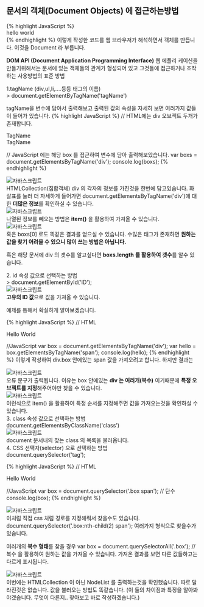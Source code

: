 <h2 class="title">문서의 객체(Document Objects) 에 접근하는방법</h2>

<div class="box">
{% highlight JavaScript %}
 <div class="title">hello world</div>
{% endhighlight %}
이렇게 작성한 코드를 웹 브라우저가 해석하면서 객체를 만듭니다.
이것을 Document 라 부릅니다. 

<strong>DOM API (Document Application Programming Interface)</strong>
웹 에플리 케이션을 만들기위해서는
문서에 있는 객체들의 관계가 형성되어 있고 그것들에 접근하거나
조작하는 사용방법의 표준 방법
</div>

<div class="box">
<div class="small-title">1.tagName (div,ul,li,....등등 태그의 이름)</div>
> document.getElementByTagName('tagName')

tagName을 변수에 담아서 출력해보고 출력된 값의 속성을 자세히 보면 여러가지 값들이 들어가 있습니다. 
{% highlight JavaScript %}
  // HTML에는 div 오브젝트 두개가 존재합니다.
 	<div class="box" id="boxId" onclick="">TagName</div>
	<div class="box" id="boxIds" onclick="">TagName</div>
  
  // JavaScript 에는 해당 box 를 접근하여 변수에 담아 출력해보았습니다.
  var boxs = document.getElementsByTagName('div');
  console.log(boxs);
{% endhighlight %}
<div class="img-box">
  <img src="{{ site.baseurl }}/static/img/post/2018-08-29-1.png" alt="자바스크립트" />
</div>
 HTMLCollection(집합객체) div 의 각자의 정보를 가진것을 한번에 담고있습니다.
 화살표를 눌러 더 자세하게 들어가면 document.getElementsByTagName('div')에 대한 <strong>더많은 정보</strong>를 확인하실 수 있습니다.
<div class="img-box">
  <img src="{{ site.baseurl }}/static/img/post/2018-08-29-2.png" alt="자바스크립트" />
</div>
나열된 정보를 빼오는 방법은 <strong>item()</strong> 을 활용하여 가져올 수 있습니다.
<div class="img-box">
  <img src="{{ site.baseurl }}/static/img/post/2018-08-29-3.png" alt="자바스크립트" />
</div>
혹은 boxs[0] 로도 똑같은 결과를 얻으실 수 있습니다.
수많은 태그가 존재하면 <strong>원하는 값을 찾기 어려울 수 있으니 많이 쓰는 방법은 아닙니다.</strong>

혹은 해당 문서에 div 의 갯수를 알고싶다면
<strong>boxs.length 를 활용하여 갯수</strong>를 알수 있습니다.
</div>

<div class="box">
<div class="small-title">2. id 속성 값으로 선택하는 방법</div>
> document.getElementById('ID');
<div class="img-box">
  <img src="{{ site.baseurl }}/static/img/post/2018-08-29-4.png" alt="자바스크립트" />
</div>
<strong>고유의 ID 값</strong>으로 값을 가져올 수 있습니다.


예제를 통해서 확실하게 알아보겠습니다.

{% highlight JavaScript %}
 // HTML 
 <div class="box" id="boxid">
 	<span>Hello World</span>
 </div>
 <div></div>
 
 //JavaScript
 var box = document.getElementsByTagName('div');
 var hello = box.getElementsByTagName('span');
 console.log(hello);
{% endhighlight %}
이렇게 작성하여 div.box 안에있는 span 값을 가져오려고 합니다.
하지만 결과는 
<div class="img-box">
  <img src="{{ site.baseurl }}/static/img/post/2018-08-29-5.png" alt="자바스크립트" />
</div>
오류 문구가 출력됩니다. 
이유는 box 안에있는 <strong>div 는 여러개(복수)</strong> 이기때문에 <strong>특정 오브젝트를 지정</strong>해주어야만 찾을 수 있습니다.
<div class="img-box">
  <img src="{{ site.baseurl }}/static/img/post/2018-08-29-6.png" alt="자바스크립트" />
</div>
이런식으로 item() 을 활용하여 특정 순서를 지정해주면 값을 가져오는것을 확인하실 수 있습니다.
</div>

<div class="box">
<div class="small-title">3. class 속성 값으로 선택하는 방법</div>
document.getElementsByClassName('class') 
<div class="img-box">
  <img src="{{ site.baseurl }}/static/img/post/2018-08-29-7.png" alt="자바스크립트" />
</div>
document 문서내의 찾는 class 의 목록을 불러옵니다. 
</div>

<div class="box">
<div class="small-title">4. CSS 선택자(selector) 으로 선택하는 방법</div>
document.querySelector('tag');

{% highlight JavaScript %}
 // HTML 
 <div class="box" id="boxid">
 	<span>Hello World</span>
 </div>
 <div></div>
 
 //JavaScript
 var box = document.querySelector('.box span'); // 단수
 console.log(box);
{% endhighlight %}
<div class="img-box">
  <img src="{{ site.baseurl }}/static/img/post/2018-08-29-8.png" alt="자바스크립트" />
</div>
이처럼 직접 css 처럼 경로를 지정해줘서 찾을수도 있습니다.
document.querySelector('.box:nth-child(2) span');
여러가지 형식으로 찾을수가 있습니다.

여러개의 <strong>복수 형태</strong>를 찾을 경우
 var box = document.querySelectorAll('.box'); // 복수
 을 활용하여 원하는 값을 가져올 수 있습니다.
 가져온 결과를 보면 다른 값들하고는 다르게 표시됩니다.
 <div class="img-box">
  <img src="{{ site.baseurl }}/static/img/post/2018-08-29-9.png" alt="자바스크립트" />
</div>
이번에는 HTMLCollection 이 아닌 NodeList 를 출력하는것을 확인했습니다.
따로 달라진것은 없습니다.
값을 불러오는 방법도 똑같습니다.
(이 둘의 차이점과 특징을 알아봐야겠습니다. 무엇이 다른지.. 찾아보고 바로 작성하겠습니다.)
</div>
